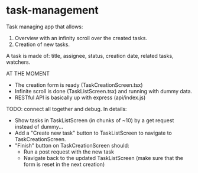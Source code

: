 # task-management

Task managing app that allows:
1) Overview with an infinity scroll over the created tasks.
2) Creation of new tasks.

A task is made of: title, assignee, status, creation date, related tasks, watchers.


AT THE MOMENT
- The creation form is ready (TaskCreationScreen.tsx)
- Infinite scroll is done (TaskListScreen.tsx) and running with dummy data.
- RESTful API is basically up with express (api/index.js)


TODO: 
connect all together and debug.
In details: 
- Show tasks in TaskListScreen (in chunks of ~10) by a get request instead of dummy... 
- Add a "Create new task" button to TaskListScreen to navigate to TaskCreationScreen.
- "Finish" button on TaskCreationScreen should:
  - Run a post request with the new task
  - Navigate back to the updated TaskListScreen (make sure that the form is reset in the next creation)
